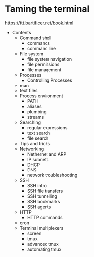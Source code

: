 # Taming the terminal
https://ttt.bartificer.net/book.html

* Contents
  - Command shell
    - commands
    - command line
  - File system
    - file system navigation
    - file permissions
    - file management
  - Processes
    - Controlling Processes
  - man
  - text files
  - Process environment
    - PATH
    - aliases
    - plumbing
    - streams
  - Searching
    - regular expressions
    - text search
    - file search
  - Tips and tricks
  - Networking
    - Nethernet and ARP
    - IP subnets
    - DHCP
    - DNS
    - network troubleshooting
  - SSH
    - SSH intro
    - SSH file transfers
    - SSH tunnelling
    - SSH bookmarks
    - SSH agents
  - HTTP
    - HTTP commands
  - cron
  - Terminal multiplexers
    - screen
    - tmux
    - advanced tmux
    - automating tmux
